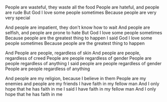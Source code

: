People are wasteful, they waste all the food
People are hateful, and people are rude
But God I love some people sometimes
Because people are very very special

And people are impatient, they don't know how to wait
And people are selfish, and people are prone to hate
But God I love some people sometimes
Because people are the greatest thing to happen
I said God I love some people sometimes
Because people are the greatest thing to happen

And People are people, regardless of skin
And people are people, regardless of creed
People are people regardless of gender
People are people regardless of anything
I said people are people regardless of gender
People are people regardless of anything

And people are my religion, because I believe in them
People are my enemies and people are my friends
I have faith in my fellow man
And I only hope that he has faith in me
I said I have faith in my fellow man
And I only hope that he has faith in me


